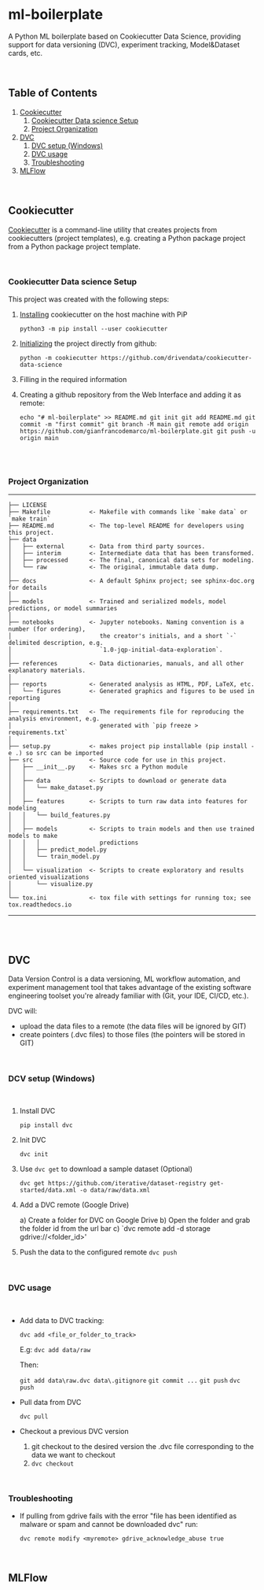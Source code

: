 ml-boilerplate
==============================

A Python ML boilerplate based on Cookiecutter Data Science, providing support for data versioning (DVC), experiment tracking, Model&Dataset cards, etc.

<br/>

## Table of Contents
1. [Cookiecutter](#cookiecutter)
    1. [Cookiecutter Data science Setup](#cookiecutter-data-science-setup)
    2. [Project Organization](#project-organization)
3. [DVC](#dvc)
    1. [DVC setup (Windows)](#dcv-setup-windows)
    2. [DVC usage](#dvc-usage)
    3. [Troubleshooting](#troubleshooting)
4. [MLFlow](#mlflow)

<br/>

## Cookiecutter

[Cookiecutter](https://github.com/cookiecutter/cookiecutter) is a command-line utility that creates projects from cookiecutters (project templates), e.g. creating a Python package project from a Python package project template.

<br/>

### Cookiecutter Data science Setup

This project was created with the following steps:
1) [Installing](https://cookiecutter.readthedocs.io/en/stable/installation.html) cookiecutter on the host machine with PiP

    `python3 -m pip install --user cookiecutter`

2) [Initializing](https://drivendata.github.io/cookiecutter-data-science/) the project directly from github:

    `python -m cookiecutter https://github.com/drivendata/cookiecutter-data-science`

3) Filling in the required information
4) Creating a github repository from the Web Interface and adding it as remote:

    `
    echo "# ml-boilerplate" >> README.md
    git init
    git add README.md
    git commit -m "first commit"
    git branch -M main
    git remote add origin https://github.com/gianfrancodemarco/ml-boilerplate.git
    git push -u origin main
    `

<br/>
<br/>

### Project Organization
------------

    ├── LICENSE
    ├── Makefile           <- Makefile with commands like `make data` or `make train`
    ├── README.md          <- The top-level README for developers using this project.
    ├── data
    │   ├── external       <- Data from third party sources.
    │   ├── interim        <- Intermediate data that has been transformed.
    │   ├── processed      <- The final, canonical data sets for modeling.
    │   └── raw            <- The original, immutable data dump.
    │
    ├── docs               <- A default Sphinx project; see sphinx-doc.org for details
    │
    ├── models             <- Trained and serialized models, model predictions, or model summaries
    │
    ├── notebooks          <- Jupyter notebooks. Naming convention is a number (for ordering),
    │                         the creator's initials, and a short `-` delimited description, e.g.
    │                         `1.0-jqp-initial-data-exploration`.
    │
    ├── references         <- Data dictionaries, manuals, and all other explanatory materials.
    │
    ├── reports            <- Generated analysis as HTML, PDF, LaTeX, etc.
    │   └── figures        <- Generated graphics and figures to be used in reporting
    │
    ├── requirements.txt   <- The requirements file for reproducing the analysis environment, e.g.
    │                         generated with `pip freeze > requirements.txt`
    │
    ├── setup.py           <- makes project pip installable (pip install -e .) so src can be imported
    ├── src                <- Source code for use in this project.
    │   ├── __init__.py    <- Makes src a Python module
    │   │
    │   ├── data           <- Scripts to download or generate data
    │   │   └── make_dataset.py
    │   │
    │   ├── features       <- Scripts to turn raw data into features for modeling
    │   │   └── build_features.py
    │   │
    │   ├── models         <- Scripts to train models and then use trained models to make
    │   │   │                 predictions
    │   │   ├── predict_model.py
    │   │   └── train_model.py
    │   │
    │   └── visualization  <- Scripts to create exploratory and results oriented visualizations
    │       └── visualize.py
    │
    └── tox.ini            <- tox file with settings for running tox; see tox.readthedocs.io


--------

<br/>
<br/>

## DVC

Data Version Control is a data versioning, ML workflow automation, and experiment management tool that takes advantage of the existing software engineering toolset you're already familiar with (Git, your IDE, CI/CD, 
etc.). 

DVC will:

- upload the data files to a remote (the data files will be ignored by GIT)
- create pointers (.dvc files) to those files (the pointers will be stored in GIT)

<br/>

### DCV setup (Windows)
<br/>

1) Install DVC

    `pip install dvc`

2) Init DVC

    `dvc init`

3) Use `dvc get` to download a sample dataset (Optional) 
    
    `dvc get https://github.com/iterative/dataset-registry get-started/data.xml -o data/raw/data.xml`

4) Add a DVC remote (Google Drive)

    a) Create a folder for DVC on Google Drive
    b) Open the folder and grab the folder id from the url bar
    c) `dvc remote add -d storage gdrive://<folder_id>'

5) Push the data to the configured remote
    `dvc push`

<br/>

### DVC usage

<br/>

- Add data to DVC tracking:

    `dvc add <file_or_folder_to_track>`
    
    E.g: `dvc add data/raw`

    Then:
    
    `git add data\raw.dvc data\.gitignore`
    `git commit ...`
    `git push`
    `dvc push`

- Pull data from DVC

    `dvc pull`

- Checkout a previous DVC version
    
    1) git checkout to the desired version the .dvc file corresponding to the data we want to checkout
    2) `dvc checkout` 

<br/>


### Troubleshooting

- If pulling from gdrive fails with the error "file has been identified as malware or spam and cannot be 
downloaded dvc" run:

    `dvc remote modify <myremote> gdrive_acknowledge_abuse true`

<br/>

## MLFlow